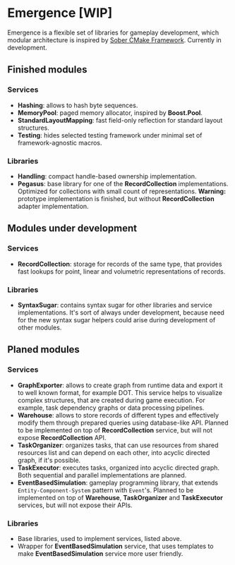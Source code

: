 # Emergence [WIP]

Emergence is a flexible set of libraries for gameplay development, 
which modular architecture is inspired by
[Sober CMake Framework](https://github.com/KonstantinTomashevich/Sober). 
Currently in development.

## Finished modules

### Services

- **Hashing**: allows to hash byte sequences.
- **MemoryPool**: paged memory allocator, inspired by **Boost.Pool**.
- **StandardLayoutMapping**: fast field-only reflection for 
  standard layout structures.
- **Testing**: hides selected testing framework under minimal set of 
  framework-agnostic macros.

### Libraries

- **Handling**: compact handle-based ownership implementation.
- **Pegasus**: base library for one of the **RecordCollection** implementations.
  Optimized for collections with small count of representations. **Warning:** 
  prototype implementation is finished, but without **RecordCollection**
  adapter implementation.

## Modules under development

### Services

- **RecordCollection**: storage for records of the same type, that provides 
  fast lookups for point, linear and volumetric representations of records.

### Libraries

- **SyntaxSugar**: contains syntax sugar for other libraries 
  and service implementations. It's sort of always under development,
  because need for the new syntax sugar helpers could arise during 
  development of other modules.

## Planed modules

### Services

- **GraphExporter**: allows to create graph from runtime data and export it to 
  well known format, for example DOT. This service helps to visualize complex
  structures, that are created during game execution. For example, 
  task dependency graphs or data processing pipelines.
- **Warehouse**: allows to store records of different types and effectively 
  modify them through prepared queries using database-like API. Planned to be 
  implemented on top of **RecordCollection** service, but will not expose 
  **RecordCollection** API.
- **TaskOrganizer**: organizes tasks, that can use resources from 
  shared resources list and can depend on each other, into acyclic directed 
  graph, if it's possible.
- **TaskExecutor**: executes tasks, organized into acyclic directed graph. 
  Both sequential and parallel implementations are planned.
- **EventBasedSimulation**: gameplay programming library, that extends 
  `Entity-Component-System` pattern with `Event`'s. Planned to be implemented 
  on top of **Warehouse**, **TaskOrganizer** and **TaskExecutor** services,
  but will not expose their APIs.

### Libraries

- Base libraries, used to implement services, listed above.
- Wrapper for **EventBasedSimulation** service, that uses templates to 
  make **EventBasedSimulation** service more user friendly.
